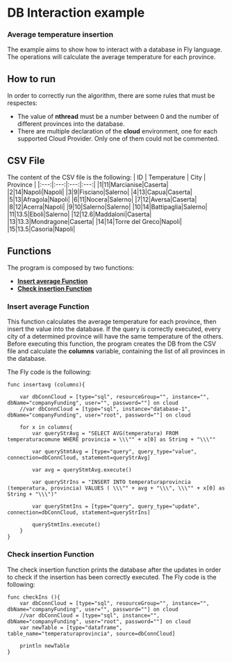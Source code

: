 # DB Interaction example

### Average temperature insertion
The example aims to show how to interact with a database in Fly language. The operations will calculate the average temperature for each province.

## How to run
In order to correctly run the algorithm, there are some rules that must be respectes:
* The value of __nthread__ must be a number between 0 and the number of different provinces into the database.
* There are multiple declaration of the __cloud__ environment, one for each supported Cloud Provider. Only one of them could not be commented.

## CSV File
The content of the CSV file is the following:
| ID | Temperature | City | Province |
|:---:|:---:|:---:|:---:|
|1|11|Marcianise|Caserta|
|2|14|Napoli|Napoli|
|3|9|Fisciano|Salerno|
|4|13|Capua|Caserta|
|5|13|Afragola|Napoli|
|6|11|Nocera|Salerno|
|7|12|Aversa|Caserta|
|8|12|Acerra|Napoli|
|9|10|Salerno|Salerno|
|10|14|Battipaglia|Salerno|
|11|13.5|Eboli|Salerno|
|12|12.6|Maddaloni|Caserta|
|13|13.3|Mondragone|Caserta|
|14|14|Torre del Greco|Napoli|
|15|13.5|Casoria|Napoli|


## Functions

The program is composed by two functions:

* **[Insert average Function](#insert-average-function)**
* **[Check insertion Function](#check-insertion-function)**
  
### Insert average Function 

This function calculates the average temperature for each province, then insert the value into the database. If the query is correctly executed, every city of a determined province will have the same temperature of the others. Before executing this function, the program creates the DB from the CSV file and calculate the __columns__ variable, containing the list of all provinces in the database.

The Fly code is the following:

```
func insertavg (columns){

	var dbConnCloud = [type="sql", resourceGroup="", instance="", dbName="companyFunding", user="", password=""] on cloud
	//var dbConnCloud = [type="sql", instance="database-1", dbName="companyFunding", user="root", password=""] on cloud
	
	for x in columns{
		var queryStrAvg = "SELECT AVG(temperatura) FROM temperaturacomune WHERE provincia = \\\"" + x[0] as String + "\\\""
		
		var queryStmtAvg = [type="query", query_type="value", connection=dbConnCloud, statement=queryStrAvg]
	
		var avg = queryStmtAvg.execute()

		var queryStrIns = "INSERT INTO temperaturaprovincia (temperatura, provincia) VALUES ( \\\"" + avg + "\\\", \\\"" + x[0] as String + "\\\")"
		
		var queryStmtIns = [type="query", query_type="update", connection=dbConnCloud, statement=queryStrIns]
	
		queryStmtIns.execute()
	}
}
```

### Check insertion Function 

The check insertion function prints the database after the updates in order to check if the insertion has been correctly executed.
The Fly code is the following:

``` 
func checkIns (){  
	var dbConnCloud = [type="sql", resourceGroup="", instance="", dbName="companyFunding", user="", password=""] on cloud
	//var dbConnCloud = [type="sql", instance="", dbName="companyFunding", user="root", password=""] on cloud
	var newTable = [type="dataframe", table_name="temperaturaprovincia", source=dbConnCloud]
	
	println newTable
}
```
